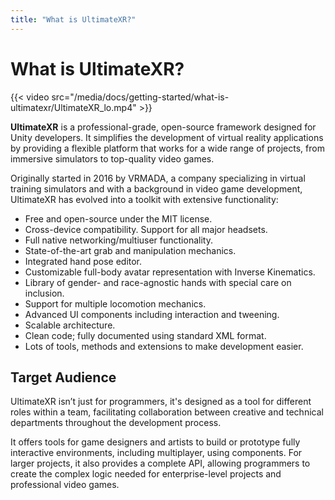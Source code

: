 ```yaml
---
title: "What is UltimateXR?"
---
```


# What is UltimateXR?

{{< video src="/media/docs/getting-started/what-is-ultimatexr/UltimateXR_lo.mp4" >}}

**UltimateXR** is a professional-grade, open-source framework designed for Unity developers. It simplifies the development of virtual reality applications by providing a flexible platform that works for a wide range of projects, from immersive simulators to top-quality video games.

Originally started in 2016 by VRMADA, a company specializing in virtual training simulators and with a background in video game development, UltimateXR has evolved into a toolkit with extensive functionality:

- Free and open-source under the MIT license.
- Cross-device compatibility. Support for all major headsets.
- Full native networking/multiuser functionality.
- State-of-the-art grab and manipulation mechanics.
- Integrated hand pose editor.
- Customizable full-body avatar representation with Inverse Kinematics.
- Library of gender- and race-agnostic hands with special care on inclusion.
- Support for multiple locomotion mechanics.
- Advanced UI components including interaction and tweening.
- Scalable architecture.
- Clean code; fully documented using standard XML format.
- Lots of tools, methods and extensions to make development easier.

## Target Audience

UltimateXR isn’t just for programmers, it's designed as a tool for different roles within a team, facilitating collaboration between creative and technical departments throughout the development process.

It offers tools for game designers and artists to build or prototype fully interactive environments, including multiplayer, using components. For larger projects, it also provides a complete API, allowing programmers to create the complex logic needed for enterprise-level projects and professional video games.
